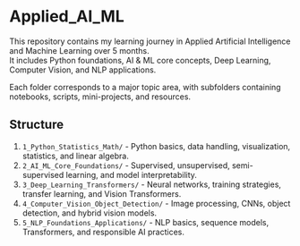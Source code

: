 # Applied_AI_ML

This repository contains my learning journey in Applied Artificial Intelligence and Machine Learning over 5 months.  
It includes Python foundations, AI & ML core concepts, Deep Learning, Computer Vision, and NLP applications.

Each folder corresponds to a major topic area, with subfolders containing notebooks, scripts, mini-projects, and resources.

## Structure

1. `1_Python_Statistics_Math/` - Python basics, data handling, visualization, statistics, and linear algebra.
2. `2_AI_ML_Core_Foundations/` - Supervised, unsupervised, semi-supervised learning, and model interpretability.
3. `3_Deep_Learning_Transformers/` - Neural networks, training strategies, transfer learning, and Vision Transformers.
4. `4_Computer_Vision_Object_Detection/` - Image processing, CNNs, object detection, and hybrid vision models.
5. `5_NLP_Foundations_Applications/` - NLP basics, sequence models, Transformers, and responsible AI practices.
